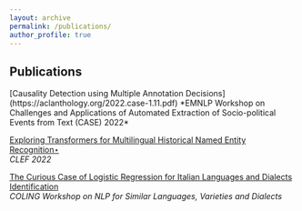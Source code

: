 ```yaml
---
layout: archive
permalink: /publications/
author_profile: true
---
```


<!-- {% if author.googlescholar %}
  You can also find my articles on <u><a href="{{author.googlescholar}}">my Google Scholar profile</a>.</u>
{% endif %} -->

## Publications

<div class="publications">
[Causality Detection using Multiple Annotation Decisions](https://aclanthology.org/2022.case-1.11.pdf)  
*EMNLP Workshop on Challenges and Applications of Automated Extraction of Socio-political Events from Text (CASE) 2022*

[Exploring Transformers for Multilingual Historical Named Entity Recognition⋆](https://ceur-ws.org/Vol-3180/paper-86.pdf)  
*CLEF 2022*

[The Curious Case of Logistic Regression for Italian Languages and Dialects Identification](https://aclanthology.org/2022.vardial-1.10.pdf)  
*COLING Workshop on NLP for Similar Languages, Varieties and Dialects*
</div>

<!-- {% include base_path %}

{% for post in site.publications reversed %}
  {% include archive-single.html %}
{% endfor %} -->
